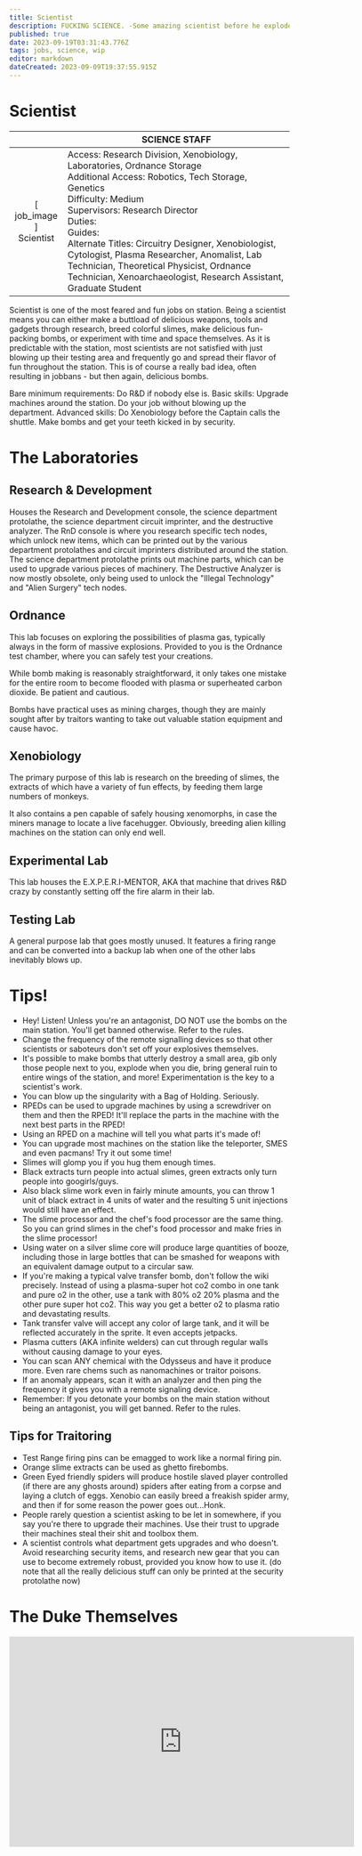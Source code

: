 ```yaml
---
title: Scientist
description: FUCKING SCIENCE. -Some amazing scientist before he exploded
published: true
date: 2023-09-19T03:31:43.776Z
tags: jobs, science, wip
editor: markdown
dateCreated: 2023-09-09T19:37:55.915Z
---
```


# Scientist

| | SCIENCE STAFF |
|:---:|------|
| \[ job_image ]<br>Scientist | Access: Research Division, Xenobiology, Laboratories, Ordnance Storage<br>Additional Access: Robotics, Tech Storage, Genetics<br>Difficulty: Medium<br>Supervisors: Research Director<br>Duties:<br>Guides:<br>Alternate Titles: Circuitry Designer, Xenobiologist, Cytologist, Plasma Researcher, Anomalist, Lab Technician, Theoretical Physicist, Ordnance Technician, Xenoarchaeologist, Research Assistant, Graduate Student |

Scientist is one of the most feared and fun jobs on station. Being a scientist means you can either make a buttload of delicious weapons, tools and gadgets through research, breed colorful slimes, make delicious fun-packing bombs, or experiment with time and space themselves. As it is predictable with the station, most scientists are not satisfied with just blowing up their testing area and frequently go and spread their flavor of fun throughout the station. This is of course a really bad idea, often resulting in jobbans - but then again, delicious bombs.

Bare minimum requirements: Do R&D if nobody else is.
Basic skills: Upgrade machines around the station. Do your job without blowing up the department.
Advanced skills: Do Xenobiology before the Captain calls the shuttle. Make bombs and get your teeth kicked in by security. 

# The Laboratories
## Research & Development

Houses the Research and Development console, the science department protolathe, the science department circuit imprinter, and the destructive analyzer. The RnD console is where you research specific tech nodes, which unlock new items, which can be printed out by the various department protolathes and circuit imprinters distributed around the station. The science department protolathe prints out machine parts, which can be used to upgrade various pieces of machinery. The Destructive Analyzer is now mostly obsolete, only being used to unlock the "Illegal Technology" and "Alien Surgery" tech nodes.
## Ordnance

This lab focuses on exploring the possibilities of plasma gas, typically always in the form of massive explosions. Provided to you is the Ordnance test chamber, where you can safely test your creations.

While bomb making is reasonably straightforward, it only takes one mistake for the entire room to become flooded with plasma or superheated carbon dioxide. Be patient and cautious.

Bombs have practical uses as mining charges, though they are mainly sought after by traitors wanting to take out valuable station equipment and cause havoc.
## Xenobiology

The primary purpose of this lab is research on the breeding of slimes, the extracts of which have a variety of fun effects, by feeding them large numbers of monkeys.

It also contains a pen capable of safely housing xenomorphs, in case the miners manage to locate a live facehugger. Obviously, breeding alien killing machines on the station can only end well.
## Experimental Lab

This lab houses the E.X.P.E.R.I-MENTOR, AKA that machine that drives R&D crazy by constantly setting off the fire alarm in their lab.
## Testing Lab

A general purpose lab that goes mostly unused. It features a firing range and can be converted into a backup lab when one of the other labs inevitably blows up. 

# Tips!

- Hey! Listen! Unless you're an antagonist, DO NOT use the bombs on the main station. You'll get banned otherwise. Refer to the rules.
- Change the frequency of the remote signalling devices so that other scientists or saboteurs don't set off your explosives themselves.
- It's possible to make bombs that utterly destroy a small area, gib only those people next to you, explode when you die, bring general ruin to entire wings of the station, and more! Experimentation is the key to a scientist's work.
- You can blow up the singularity with a Bag of Holding. Seriously.
- RPEDs can be used to upgrade machines by using a screwdriver on them and then the RPED! It'll replace the parts in the machine with the next best parts in the RPED!
- Using an RPED on a machine will tell you what parts it's made of!
- You can upgrade most machines on the station like the teleporter, SMES and even pacmans! Try it out some time!
- Slimes will glomp you if you hug them enough times.
- Black extracts turn people into actual slimes, green extracts only turn people into googirls/guys.
- Also black slime work even in fairly minute amounts, you can throw 1 unit of black extract in 4 units of water and the resulting 5 unit injections would still have an effect.
- The slime processor and the chef's food processor are the same thing. So you can grind slimes in the chef's food processor and make fries in the slime processor!
- Using water on a silver slime core will produce large quantities of booze, including those in large bottles that can be smashed for weapons with an equivalent damage output to a circular saw.
- If you're making a typical valve transfer bomb, don't follow the wiki precisely. Instead of using a plasma-super hot co2 combo in one tank and pure o2 in the other, use a tank with 80% o2 20% plasma and the other pure super hot co2. This way you get a better o2 to plasma ratio and devastating results.
- Tank transfer valve will accept any color of large tank, and it will be reflected accurately in the sprite. It even accepts jetpacks.
- Plasma cutters (AKA infinite welders) can cut through regular walls without causing damage to your eyes.
- You can scan ANY chemical with the Odysseus and have it produce more. Even rare chems such as nanomachines or traitor poisons.
- If an anomaly appears, scan it with an analyzer and then ping the frequency it gives you with a remote signaling device.
- Remember: If you detonate your bombs on the main station without being an antagonist, you will get banned. Refer to the rules.

## Tips for Traitoring

- Test Range firing pins can be emagged to work like a normal firing pin.
- Orange slime extracts can be used as ghetto firebombs.
- Green Eyed friendly spiders will produce hostile slaved player controlled (if there are any ghosts around) spiders after eating from a corpse and laying a clutch of eggs. Xenobio can easily breed a freakish spider army, and then if for some reason the power goes out...Honk.
- People rarely question a scientist asking to be let in somewhere, if you say you're there to upgrade their machines. Use their trust to upgrade their machines steal their shit and toolbox them.
- A scientist controls what department gets upgrades and who doesn't. Avoid researching security items, and research new gear that you can use to become extremely robust, provided you know how to use it. (do note that all the really delicious stuff can only be printed at the security protolathe now)

# The Duke Themselves
<iframe src="https://player.twitch.tv/?channel=thedukeofook&parent=wiki.monkestation.com" frameborder="0" allowfullscreen="true" scrolling="no" height="378" width="620"></iframe>